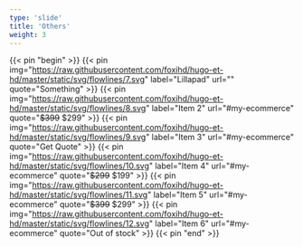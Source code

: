 ```yaml
---
type: 'slide'
title: 'Others'
weight: 3
---
```


{{< pin "begin" >}}
{{< pin img="https://raw.githubusercontent.com/foxihd/hugo-et-hd/master/static/svg/flowlines/7.svg" label="Lillapad" url="" quote="Something" >}}
{{< pin img="https://raw.githubusercontent.com/foxihd/hugo-et-hd/master/static/svg/flowlines/8.svg" label="Item 2" url="#my-ecommerce" quote="<s>$399</s> $299" >}}
{{< pin img="https://raw.githubusercontent.com/foxihd/hugo-et-hd/master/static/svg/flowlines/9.svg" label="Item 3" url="#my-ecommerce" quote="Get Quote" >}}
{{< pin img="https://raw.githubusercontent.com/foxihd/hugo-et-hd/master/static/svg/flowlines/10.svg" label="Item 4" url="#my-ecommerce" quote="<s>$299</s> $199" >}}
{{< pin img="https://raw.githubusercontent.com/foxihd/hugo-et-hd/master/static/svg/flowlines/11.svg" label="Item 5" url="#my-ecommerce" quote="<s>$399</s> $299" >}}
{{< pin img="https://raw.githubusercontent.com/foxihd/hugo-et-hd/master/static/svg/flowlines/12.svg" label="Item 6" url="#my-ecommerce" quote="Out of stock" >}}
{{< pin "end" >}}
